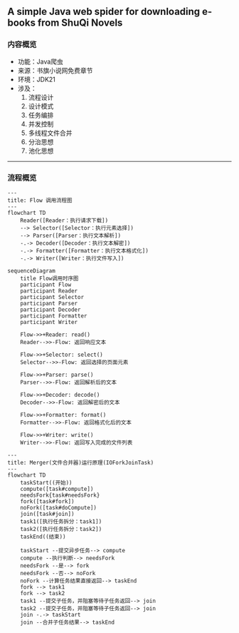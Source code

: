 ## A simple Java web spider for downloading e-books from ShuQi Novels

### 内容概览

- 功能：Java爬虫
- 来源：书旗小说网免费章节
- 环境：JDK21
- 涉及：
	1. 流程设计
	2. 设计模式
	3. 任务编排
	4. 并发控制
	5. 多线程文件合并
	6. 分治思想
	7. 池化思想

---



### 流程概览

```mermaid
---
title: Flow 调用流程图
---
flowchart TD
    Reader([Reader：执行请求下载])
    --> Selector([Selector：执行元素选择])
    --> Parser([Parser：执行文本解析])
    -.-> Decoder([Decoder：执行文本解密])
    -.-> Formatter([Formatter：执行文本格式化])
    -.-> Writer([Writer：执行文件写入])
```

```mermaid
sequenceDiagram
	title Flow调用时序图
    participant Flow
    participant Reader
    participant Selector
    participant Parser
	participant Decoder
	participant Formatter
	participant Writer

    Flow->>+Reader: read()
    Reader-->>-Flow: 返回响应文本
    
    Flow->>+Selector: select()
    Selector-->>-Flow: 返回选择的页面元素
    
    Flow->>+Parser: parse()
    Parser-->>-Flow: 返回解析后的文本
    
    Flow->>+Decoder: decode()
    Decoder-->>-Flow: 返回解密后的文本
    
    Flow->>+Formatter: format()
    Formatter-->>-Flow: 返回格式化后的文本
    
    Flow->>+Writer: write()
    Writer-->>-Flow: 返回写入完成的文件列表
```

```mermaid
---
title: Merger(文件合并器)运行原理(IOForkJoinTask)
---
flowchart TD
	taskStart((开始))
    compute([task#compute])
    needsFork{task#needsFork}
    fork([task#fork])
    noFork([task#doCompute])
    join([task#join])
    task1([执行任务拆分：task1])
    task2([执行任务拆分：task2])
    taskEnd((结束))

    taskStart --提交异步任务--> compute
    compute --执行判断--> needsFork
    needsFork --是--> fork
    needsFork --否--> noFork
    noFork --计算任务结果直接返回--> taskEnd
    fork --> task1
    fork --> task2
    task1 --提交子任务，并阻塞等待子任务返回--> join
    task2 --提交子任务，并阻塞等待子任务返回--> join
    join -.-> taskStart
    join --合并子任务结果--> taskEnd
```
